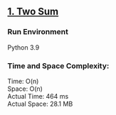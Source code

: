 ## [1. Two Sum](https://leetcode.com/problems/two-sum/)

### Run Environment
Python 3.9

### Time and Space Complexity:
Time: O(n)  
Space: O(n)  
Actual Time: 464 ms  
Actual Space: 28.1 MB
